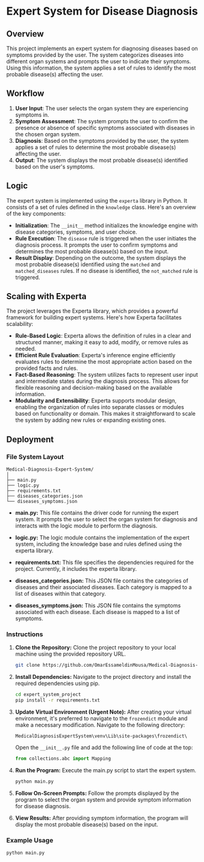 # Expert System for Disease Diagnosis

## Overview

This project implements an expert system for diagnosing diseases based on symptoms provided by the user. The system categorizes diseases into different organ systems and prompts the user to indicate their symptoms. Using this information, the system applies a set of rules to identify the most probable disease(s) affecting the user.

## Workflow

1. **User Input**: The user selects the organ system they are experiencing symptoms in.
2. **Symptom Assessment**: The system prompts the user to confirm the presence or absence of specific symptoms associated with diseases in the chosen organ system.
3. **Diagnosis**: Based on the symptoms provided by the user, the system applies a set of rules to determine the most probable disease(s) affecting the user.
4. **Output**: The system displays the most probable disease(s) identified based on the user's symptoms.

## Logic

The expert system is implemented using the `experta` library in Python. It consists of a set of rules defined in the `knowledge` class. Here's an overview of the key components:

- **Initialization**: The `__init__` method initializes the knowledge engine with disease categories, symptoms, and user choice.
- **Rule Execution**: The `disease` rule is triggered when the user initiates the diagnosis process. It prompts the user to confirm symptoms and determines the most probable disease(s) based on the input.
- **Result Display**: Depending on the outcome, the system displays the most probable disease(s) identified using the `matched` and `matched_diseases` rules. If no disease is identified, the `not_matched` rule is triggered.

## Scaling with Experta

The project leverages the Experta library, which provides a powerful framework for building expert systems. Here's how Experta facilitates scalability:

- **Rule-Based Logic**: Experta allows the definition of rules in a clear and structured manner, making it easy to add, modify, or remove rules as needed.
- **Efficient Rule Evaluation**: Experta's inference engine efficiently evaluates rules to determine the most appropriate action based on the provided facts and rules.
- **Fact-Based Reasoning**: The system utilizes facts to represent user input and intermediate states during the diagnosis process. This allows for flexible reasoning and decision-making based on the available information.
- **Modularity and Extensibility**: Experta supports modular design, enabling the organization of rules into separate classes or modules based on functionality or domain. This makes it straightforward to scale the system by adding new rules or expanding existing ones.


## Deployment

### File System Layout

```
Medical-Diagnosis-Expert-System/
│
├── main.py
├── logic.py
├── requirements.txt
├── diseases_categories.json
└── diseases_symptoms.json
```

- **main.py:** This file contains the driver code for running the expert system. It prompts the user to select the organ system for diagnosis and interacts with the logic module to perform the diagnosis.

- **logic.py:** The logic module contains the implementation of the expert system, including the knowledge base and rules defined using the experta library.

- **requirements.txt:** This file specifies the dependencies required for the project. Currently, it includes the experta library.

- **diseases_categories.json:** This JSON file contains the categories of diseases and their associated diseases. Each category is mapped to a list of diseases within that category.

- **diseases_symptoms.json:** This JSON file contains the symptoms associated with each disease. Each disease is mapped to a list of symptoms.

### Instructions

1. **Clone the Repository:** Clone the project repository to your local machine using the provided repository URL.

    ```bash
    git clone https://github.com/OmarEssameldinMousa/Medical-Diagnosis-Expert-System.git
    ```

2. **Install Dependencies:** Navigate to the project directory and install the required dependencies using pip.

    ```bash
    cd expert_system_project
    pip install -r requirements.txt
    ```
3. **Update Virtual Environment (Urgent Note):** After creating your virtual environment, it's preferred to navigate to the `frozendict` module and make a necessary modification. Navigate to the following directory:

    ```
    MedicalDiagnosisExpertSystem\venv\Lib\site-packages\frozendict\
    ```

    Open the `__init__.py` file and add the following line of code at the top:

    ```python
    from collections.abc import Mapping
    ```


4. **Run the Program:** Execute the main.py script to start the expert system.

    ```bash
    python main.py
    ```

5. **Follow On-Screen Prompts:** Follow the prompts displayed by the program to select the organ system and provide symptom information for disease diagnosis.

6. **View Results:** After providing symptom information, the program will display the most probable disease(s) based on the input.

### Example Usage

```bash
python main.py
```
